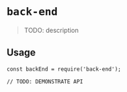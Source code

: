 # `back-end`

> TODO: description

## Usage

```
const backEnd = require('back-end');

// TODO: DEMONSTRATE API
```
